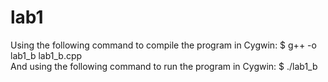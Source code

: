 # lab1
Using the following command to compile the program in Cygwin:
  $ g++ -o lab1_b lab1_b.cpp  
And using the following command to run the program in Cygwin:
  $ ./lab1_b
